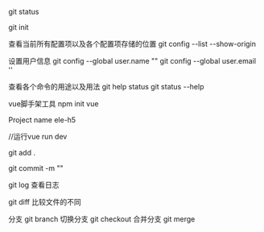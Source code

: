 git status

git init

查看当前所有配置项以及各个配置项存储的位置
git config --list --show-origin

设置用户信息
git config --global user.name ""
git config --global user.email ''

查看各个命令的用途以及用法
git help status
git status --help

vue脚手架工具
npm init vue

Project name ele-h5

//运行vue
run dev

git add .

git commit -m ""

git log  查看日志
 
git diff 比较文件的不同

分支
git branch
切换分支
git checkout
合并分支
git merge




